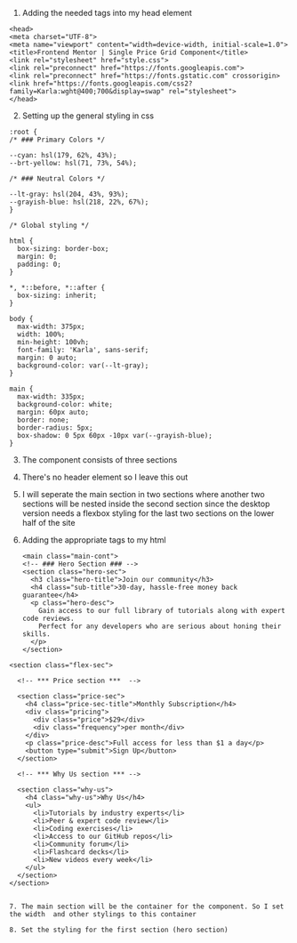1. Adding the needed tags into my head element 
  ```
<head>
  <meta charset="UTF-8">
  <meta name="viewport" content="width=device-width, initial-scale=1.0">
  <title>Frontend Mentor | Single Price Grid Component</title>
  <link rel="stylesheet" href="style.css">
  <link rel="preconnect" href="https://fonts.googleapis.com">
  <link rel="preconnect" href="https://fonts.gstatic.com" crossorigin>
  <link href="https://fonts.googleapis.com/css2?family=Karla:wght@400;700&display=swap" rel="stylesheet">
</head>
  ```
2. Setting up the general styling in css
  ```
  :root {
  /* ### Primary Colors */

  --cyan: hsl(179, 62%, 43%);
  --brt-yellow: hsl(71, 73%, 54%);

  /* ### Neutral Colors */

  --lt-gray: hsl(204, 43%, 93%);
  --grayish-blue: hsl(218, 22%, 67%);
  }

  /* Global styling */

  html {
    box-sizing: border-box;
    margin: 0;
    padding: 0;
  }

  *, *::before, *::after {
    box-sizing: inherit;
  }

  body {
    max-width: 375px;
    width: 100%;
    min-height: 100vh;
    font-family: 'Karla', sans-serif;
    margin: 0 auto;
    background-color: var(--lt-gray);
  }

  main {
    max-width: 335px;
    background-color: white;
    margin: 60px auto;
    border: none;
    border-radius: 5px;
    box-shadow: 0 5px 60px -10px var(--grayish-blue);
  }
  ```

3. The component consists of three sections
  
4. There's no header element so I leave this out
  
5. I will seperate the main section in two sections where another two sections will be nested inside the second section since the desktop version needs a flexbox styling for the last two sections on the lower half of the site

6. Adding the appropriate tags to my html
    ```
    <main class="main-cont">
    <!-- ### Hero Section ### -->
    <section class="hero-sec">
      <h3 class="hero-title">Join our community</h3>
      <h4 class="sub-title">30-day, hassle-free money back guarantee</h4>
      <p class="hero-desc">
        Gain access to our full library of tutorials along with expert code reviews.
        Perfect for any developers who are serious about honing their skills.
      </p>
    </section>

  <!-- ### Flexbox section ### -->

    <section class="flex-sec">

      <!-- *** Price section ***  -->

      <section class="price-sec">
        <h4 class="price-sec-title">Monthly Subscription</h4>
        <div class="pricing">
          <div class="price">$29</div>
          <div class="frequency">per month</div>
        </div>
        <p class="price-desc">Full access for less than $1 a day</p>
        <button type="submit">Sign Up</button>
      </section>

      <!-- *** Why Us section *** -->

      <section class="why-us">
        <h4 class="why-us">Why Us</h4>
        <ul>
          <li>Tutorials by industry experts</li>
          <li>Peer & expert code review</li>
          <li>Coding exercises</li>
          <li>Access to our GitHub repos</li>
          <li>Community forum</li>
          <li>Flashcard decks</li>
          <li>New videos every week</li>
        </ul>
      </section>
    </section>
  </main>

  ```

7. The main section will be the container for the component. So I set the width  and other stylings to this container

8. Set the styling for the first section (hero section)